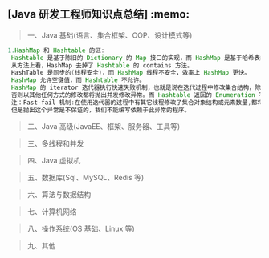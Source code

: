 <h2>[Java 研发工程师知识点总结] :memo: </h2> 
 
> 一、Java 基础(语言、集合框架、OOP、设计模式等)
```java
1.HashMap 和 Hashtable 的区:
 Hashtable 是基于陈旧的 Dictionary 的 Map 接口的实现，而 HashMap 是基于哈希表的 Map 接口的实现。
 从方法上看，HashMap 去掉了 Hashtable 的 contains 方法。
 HashTable 是同步的(线程安全)，而 HashMap 线程不安全，效率上 HashMap 更快。
 HashMap 允许空键值，而 Hashtable 不允许。
 HashMap 的 iterator 迭代器执行快速失败机制，也就是说在迭代过程中修改集合结构，除非调用迭代器自身的 remove 方法，
 否则以其他任何方式的修改都将抛出并发修改异常。而 Hashtable 返回的 Enumeration 不是快速失败的。
 注：Fast-fail 机制:在使用迭代器的过程中有其它线程修改了集合对象结构或元素数量,都将抛出 ConcurrentModifiedException，
 但是抛出这个异常是不保证的，我们不能编写依赖于此异常的程序。
```

> 二、Java 高级(JavaEE、框架、服务器、工具等)

> 三、多线程和并发

> 四、Java 虚拟机

> 五、数据库(Sql、MySQL、Redis 等)

> 六、算法与数据结构

> 七、计算机网络

> 八、操作系统(OS 基础、Linux 等)

> 九、其他
